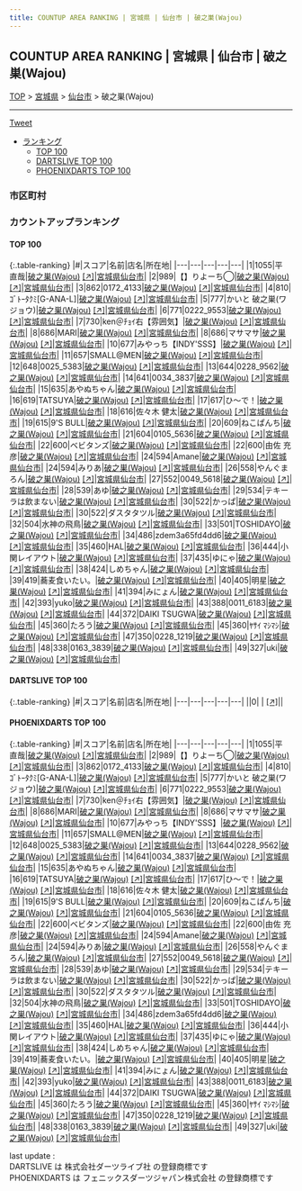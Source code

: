 ```yaml
---
title: COUNTUP AREA RANKING | 宮城県 | 仙台市 | 破之巣(Wajou)
---
```

## COUNTUP AREA RANKING | 宮城県 | 仙台市 | 破之巣(Wajou)

[TOP](/darts/rank/) > [宮城県](/darts/rank/宮城県/) > [仙台市](/darts/rank/宮城県/仙台市/) > 破之巣(Wajou)

___

<a href="https://twitter.com/share?ref_src=twsrc%5Etfw" data-text="COUNTUP AREA RANKING | 宮城県仙台市破之巣(Wajou)" class="twitter-share-button" data-hashtags="DARTSLIVE,PHOENIXDARTS,darts,ダーツ" data-show-count="false">Tweet</a>

* [ランキング](#カウントアップランキング)
    * [TOP 100](#top-100)
    * [DARTSLIVE TOP 100](#dartslive-top-100)
    * [PHOENIXDARTS TOP 100](#phoenixdarts-top-100)

### 市区町村

<ul>

</ul>

### カウントアップランキング

#### TOP 100



{:.table-ranking}
|#|スコア|名前|店名|所在地|
|---|---|---|---|---|
|1|1055|<span class="rank-name-pd">平 直哉</span>|<a href="/darts/rank/shops/96245.html">破之巣(Wajou)</a> <a href="https://vs.phoenixdarts.com/jp/shop/shopDetailInfo/s_96245?s_seq=96245">[↗]</a>|<a href="/darts/rank/宮城県/仙台市">宮城県仙台市</a>|
|2|989|<span class="rank-name-pd">【】りよーち◯</span>|<a href="/darts/rank/shops/96245.html">破之巣(Wajou)</a> <a href="https://vs.phoenixdarts.com/jp/shop/shopDetailInfo/s_96245?s_seq=96245">[↗]</a>|<a href="/darts/rank/宮城県/仙台市">宮城県仙台市</a>|
|3|862|<span class="rank-name-pd">0172_4133</span>|<a href="/darts/rank/shops/96245.html">破之巣(Wajou)</a> <a href="https://vs.phoenixdarts.com/jp/shop/shopDetailInfo/s_96245?s_seq=96245">[↗]</a>|<a href="/darts/rank/宮城県/仙台市">宮城県仙台市</a>|
|4|810|<span class="rank-name-pd">ｺﾞﾄｰﾀｸﾐ[G-ANA-L]</span>|<a href="/darts/rank/shops/96245.html">破之巣(Wajou)</a> <a href="https://vs.phoenixdarts.com/jp/shop/shopDetailInfo/s_96245?s_seq=96245">[↗]</a>|<a href="/darts/rank/宮城県/仙台市">宮城県仙台市</a>|
|5|777|<span class="rank-name-pd">かいと 破之巣(ワジョウ)</span>|<a href="/darts/rank/shops/96245.html">破之巣(Wajou)</a> <a href="https://vs.phoenixdarts.com/jp/shop/shopDetailInfo/s_96245?s_seq=96245">[↗]</a>|<a href="/darts/rank/宮城県/仙台市">宮城県仙台市</a>|
|6|771|<span class="rank-name-pd">0222_9553</span>|<a href="/darts/rank/shops/96245.html">破之巣(Wajou)</a> <a href="https://vs.phoenixdarts.com/jp/shop/shopDetailInfo/s_96245?s_seq=96245">[↗]</a>|<a href="/darts/rank/宮城県/仙台市">宮城県仙台市</a>|
|7|730|<span class="rank-name-pd">ken＠ﾁｮｲ右【雰囲気】</span>|<a href="/darts/rank/shops/96245.html">破之巣(Wajou)</a> <a href="https://vs.phoenixdarts.com/jp/shop/shopDetailInfo/s_96245?s_seq=96245">[↗]</a>|<a href="/darts/rank/宮城県/仙台市">宮城県仙台市</a>|
|8|686|<span class="rank-name-pd">MARI</span>|<a href="/darts/rank/shops/96245.html">破之巣(Wajou)</a> <a href="https://vs.phoenixdarts.com/jp/shop/shopDetailInfo/s_96245?s_seq=96245">[↗]</a>|<a href="/darts/rank/宮城県/仙台市">宮城県仙台市</a>|
|8|686|<span class="rank-name-pd">マサマサ</span>|<a href="/darts/rank/shops/96245.html">破之巣(Wajou)</a> <a href="https://vs.phoenixdarts.com/jp/shop/shopDetailInfo/s_96245?s_seq=96245">[↗]</a>|<a href="/darts/rank/宮城県/仙台市">宮城県仙台市</a>|
|10|677|<span class="rank-name-pd">みやっち【INDY&#x27;SSS】</span>|<a href="/darts/rank/shops/96245.html">破之巣(Wajou)</a> <a href="https://vs.phoenixdarts.com/jp/shop/shopDetailInfo/s_96245?s_seq=96245">[↗]</a>|<a href="/darts/rank/宮城県/仙台市">宮城県仙台市</a>|
|11|657|<span class="rank-name-pd">SMALL@MEN</span>|<a href="/darts/rank/shops/96245.html">破之巣(Wajou)</a> <a href="https://vs.phoenixdarts.com/jp/shop/shopDetailInfo/s_96245?s_seq=96245">[↗]</a>|<a href="/darts/rank/宮城県/仙台市">宮城県仙台市</a>|
|12|648|<span class="rank-name-pd">0025_5383</span>|<a href="/darts/rank/shops/96245.html">破之巣(Wajou)</a> <a href="https://vs.phoenixdarts.com/jp/shop/shopDetailInfo/s_96245?s_seq=96245">[↗]</a>|<a href="/darts/rank/宮城県/仙台市">宮城県仙台市</a>|
|13|644|<span class="rank-name-pd">0228_9562</span>|<a href="/darts/rank/shops/96245.html">破之巣(Wajou)</a> <a href="https://vs.phoenixdarts.com/jp/shop/shopDetailInfo/s_96245?s_seq=96245">[↗]</a>|<a href="/darts/rank/宮城県/仙台市">宮城県仙台市</a>|
|14|641|<span class="rank-name-pd">0034_3837</span>|<a href="/darts/rank/shops/96245.html">破之巣(Wajou)</a> <a href="https://vs.phoenixdarts.com/jp/shop/shopDetailInfo/s_96245?s_seq=96245">[↗]</a>|<a href="/darts/rank/宮城県/仙台市">宮城県仙台市</a>|
|15|635|<span class="rank-name-pd">あやぬちゃん</span>|<a href="/darts/rank/shops/96245.html">破之巣(Wajou)</a> <a href="https://vs.phoenixdarts.com/jp/shop/shopDetailInfo/s_96245?s_seq=96245">[↗]</a>|<a href="/darts/rank/宮城県/仙台市">宮城県仙台市</a>|
|16|619|<span class="rank-name-pd">TATSUYA</span>|<a href="/darts/rank/shops/96245.html">破之巣(Wajou)</a> <a href="https://vs.phoenixdarts.com/jp/shop/shopDetailInfo/s_96245?s_seq=96245">[↗]</a>|<a href="/darts/rank/宮城県/仙台市">宮城県仙台市</a>|
|17|617|<span class="rank-name-pd">ひ〜で！</span>|<a href="/darts/rank/shops/96245.html">破之巣(Wajou)</a> <a href="https://vs.phoenixdarts.com/jp/shop/shopDetailInfo/s_96245?s_seq=96245">[↗]</a>|<a href="/darts/rank/宮城県/仙台市">宮城県仙台市</a>|
|18|616|<span class="rank-name-pd"><span class="pro-icon-pd"></span>佐々木 健太</span>|<a href="/darts/rank/shops/96245.html">破之巣(Wajou)</a> <a href="https://vs.phoenixdarts.com/jp/shop/shopDetailInfo/s_96245?s_seq=96245">[↗]</a>|<a href="/darts/rank/宮城県/仙台市">宮城県仙台市</a>|
|19|615|<span class="rank-name-pd">9&#x27;S BULL</span>|<a href="/darts/rank/shops/96245.html">破之巣(Wajou)</a> <a href="https://vs.phoenixdarts.com/jp/shop/shopDetailInfo/s_96245?s_seq=96245">[↗]</a>|<a href="/darts/rank/宮城県/仙台市">宮城県仙台市</a>|
|20|609|<span class="rank-name-pd">ねこぱんち</span>|<a href="/darts/rank/shops/96245.html">破之巣(Wajou)</a> <a href="https://vs.phoenixdarts.com/jp/shop/shopDetailInfo/s_96245?s_seq=96245">[↗]</a>|<a href="/darts/rank/宮城県/仙台市">宮城県仙台市</a>|
|21|604|<span class="rank-name-pd">0105_5636</span>|<a href="/darts/rank/shops/96245.html">破之巣(Wajou)</a> <a href="https://vs.phoenixdarts.com/jp/shop/shopDetailInfo/s_96245?s_seq=96245">[↗]</a>|<a href="/darts/rank/宮城県/仙台市">宮城県仙台市</a>|
|22|600|<span class="rank-name-pd">ベビタンズ</span>|<a href="/darts/rank/shops/96245.html">破之巣(Wajou)</a> <a href="https://vs.phoenixdarts.com/jp/shop/shopDetailInfo/s_96245?s_seq=96245">[↗]</a>|<a href="/darts/rank/宮城県/仙台市">宮城県仙台市</a>|
|22|600|<span class="rank-name-pd"><span class="pro-icon-pd"></span>由佐 充彦</span>|<a href="/darts/rank/shops/96245.html">破之巣(Wajou)</a> <a href="https://vs.phoenixdarts.com/jp/shop/shopDetailInfo/s_96245?s_seq=96245">[↗]</a>|<a href="/darts/rank/宮城県/仙台市">宮城県仙台市</a>|
|24|594|<span class="rank-name-pd">Amane</span>|<a href="/darts/rank/shops/96245.html">破之巣(Wajou)</a> <a href="https://vs.phoenixdarts.com/jp/shop/shopDetailInfo/s_96245?s_seq=96245">[↗]</a>|<a href="/darts/rank/宮城県/仙台市">宮城県仙台市</a>|
|24|594|<span class="rank-name-pd">みりあ</span>|<a href="/darts/rank/shops/96245.html">破之巣(Wajou)</a> <a href="https://vs.phoenixdarts.com/jp/shop/shopDetailInfo/s_96245?s_seq=96245">[↗]</a>|<a href="/darts/rank/宮城県/仙台市">宮城県仙台市</a>|
|26|558|<span class="rank-name-pd">やんぐまろん</span>|<a href="/darts/rank/shops/96245.html">破之巣(Wajou)</a> <a href="https://vs.phoenixdarts.com/jp/shop/shopDetailInfo/s_96245?s_seq=96245">[↗]</a>|<a href="/darts/rank/宮城県/仙台市">宮城県仙台市</a>|
|27|552|<span class="rank-name-pd">0049_5618</span>|<a href="/darts/rank/shops/96245.html">破之巣(Wajou)</a> <a href="https://vs.phoenixdarts.com/jp/shop/shopDetailInfo/s_96245?s_seq=96245">[↗]</a>|<a href="/darts/rank/宮城県/仙台市">宮城県仙台市</a>|
|28|539|<span class="rank-name-pd">あゆ</span>|<a href="/darts/rank/shops/96245.html">破之巣(Wajou)</a> <a href="https://vs.phoenixdarts.com/jp/shop/shopDetailInfo/s_96245?s_seq=96245">[↗]</a>|<a href="/darts/rank/宮城県/仙台市">宮城県仙台市</a>|
|29|534|<span class="rank-name-pd">テキーラは飲まない</span>|<a href="/darts/rank/shops/96245.html">破之巣(Wajou)</a> <a href="https://vs.phoenixdarts.com/jp/shop/shopDetailInfo/s_96245?s_seq=96245">[↗]</a>|<a href="/darts/rank/宮城県/仙台市">宮城県仙台市</a>|
|30|522|<span class="rank-name-pd">かっぱ</span>|<a href="/darts/rank/shops/96245.html">破之巣(Wajou)</a> <a href="https://vs.phoenixdarts.com/jp/shop/shopDetailInfo/s_96245?s_seq=96245">[↗]</a>|<a href="/darts/rank/宮城県/仙台市">宮城県仙台市</a>|
|30|522|<span class="rank-name-pd">ダスタタツル</span>|<a href="/darts/rank/shops/96245.html">破之巣(Wajou)</a> <a href="https://vs.phoenixdarts.com/jp/shop/shopDetailInfo/s_96245?s_seq=96245">[↗]</a>|<a href="/darts/rank/宮城県/仙台市">宮城県仙台市</a>|
|32|504|<span class="rank-name-pd">水神の飛鳥</span>|<a href="/darts/rank/shops/96245.html">破之巣(Wajou)</a> <a href="https://vs.phoenixdarts.com/jp/shop/shopDetailInfo/s_96245?s_seq=96245">[↗]</a>|<a href="/darts/rank/宮城県/仙台市">宮城県仙台市</a>|
|33|501|<span class="rank-name-pd">TOSHIDAYO</span>|<a href="/darts/rank/shops/96245.html">破之巣(Wajou)</a> <a href="https://vs.phoenixdarts.com/jp/shop/shopDetailInfo/s_96245?s_seq=96245">[↗]</a>|<a href="/darts/rank/宮城県/仙台市">宮城県仙台市</a>|
|34|486|<span class="rank-name-pd">zdem3a65fd4dd6</span>|<a href="/darts/rank/shops/96245.html">破之巣(Wajou)</a> <a href="https://vs.phoenixdarts.com/jp/shop/shopDetailInfo/s_96245?s_seq=96245">[↗]</a>|<a href="/darts/rank/宮城県/仙台市">宮城県仙台市</a>|
|35|460|<span class="rank-name-pd">HAL</span>|<a href="/darts/rank/shops/96245.html">破之巣(Wajou)</a> <a href="https://vs.phoenixdarts.com/jp/shop/shopDetailInfo/s_96245?s_seq=96245">[↗]</a>|<a href="/darts/rank/宮城県/仙台市">宮城県仙台市</a>|
|36|444|<span class="rank-name-pd">小関レイアウト</span>|<a href="/darts/rank/shops/96245.html">破之巣(Wajou)</a> <a href="https://vs.phoenixdarts.com/jp/shop/shopDetailInfo/s_96245?s_seq=96245">[↗]</a>|<a href="/darts/rank/宮城県/仙台市">宮城県仙台市</a>|
|37|435|<span class="rank-name-pd">ゆにゃ</span>|<a href="/darts/rank/shops/96245.html">破之巣(Wajou)</a> <a href="https://vs.phoenixdarts.com/jp/shop/shopDetailInfo/s_96245?s_seq=96245">[↗]</a>|<a href="/darts/rank/宮城県/仙台市">宮城県仙台市</a>|
|38|424|<span class="rank-name-pd">しめちゃん</span>|<a href="/darts/rank/shops/96245.html">破之巣(Wajou)</a> <a href="https://vs.phoenixdarts.com/jp/shop/shopDetailInfo/s_96245?s_seq=96245">[↗]</a>|<a href="/darts/rank/宮城県/仙台市">宮城県仙台市</a>|
|39|419|<span class="rank-name-pd">蕎麦食いたい。</span>|<a href="/darts/rank/shops/96245.html">破之巣(Wajou)</a> <a href="https://vs.phoenixdarts.com/jp/shop/shopDetailInfo/s_96245?s_seq=96245">[↗]</a>|<a href="/darts/rank/宮城県/仙台市">宮城県仙台市</a>|
|40|405|<span class="rank-name-pd">明星</span>|<a href="/darts/rank/shops/96245.html">破之巣(Wajou)</a> <a href="https://vs.phoenixdarts.com/jp/shop/shopDetailInfo/s_96245?s_seq=96245">[↗]</a>|<a href="/darts/rank/宮城県/仙台市">宮城県仙台市</a>|
|41|394|<span class="rank-name-pd">みにょん</span>|<a href="/darts/rank/shops/96245.html">破之巣(Wajou)</a> <a href="https://vs.phoenixdarts.com/jp/shop/shopDetailInfo/s_96245?s_seq=96245">[↗]</a>|<a href="/darts/rank/宮城県/仙台市">宮城県仙台市</a>|
|42|393|<span class="rank-name-pd">yuko</span>|<a href="/darts/rank/shops/96245.html">破之巣(Wajou)</a> <a href="https://vs.phoenixdarts.com/jp/shop/shopDetailInfo/s_96245?s_seq=96245">[↗]</a>|<a href="/darts/rank/宮城県/仙台市">宮城県仙台市</a>|
|43|388|<span class="rank-name-pd">0011_6183</span>|<a href="/darts/rank/shops/96245.html">破之巣(Wajou)</a> <a href="https://vs.phoenixdarts.com/jp/shop/shopDetailInfo/s_96245?s_seq=96245">[↗]</a>|<a href="/darts/rank/宮城県/仙台市">宮城県仙台市</a>|
|44|372|<span class="rank-name-pd">DAIKI TSUGWA</span>|<a href="/darts/rank/shops/96245.html">破之巣(Wajou)</a> <a href="https://vs.phoenixdarts.com/jp/shop/shopDetailInfo/s_96245?s_seq=96245">[↗]</a>|<a href="/darts/rank/宮城県/仙台市">宮城県仙台市</a>|
|45|360|<span class="rank-name-pd">たろう</span>|<a href="/darts/rank/shops/96245.html">破之巣(Wajou)</a> <a href="https://vs.phoenixdarts.com/jp/shop/shopDetailInfo/s_96245?s_seq=96245">[↗]</a>|<a href="/darts/rank/宮城県/仙台市">宮城県仙台市</a>|
|45|360|<span class="rank-name-pd">ﾔｻｲ ﾏｼﾏｼ</span>|<a href="/darts/rank/shops/96245.html">破之巣(Wajou)</a> <a href="https://vs.phoenixdarts.com/jp/shop/shopDetailInfo/s_96245?s_seq=96245">[↗]</a>|<a href="/darts/rank/宮城県/仙台市">宮城県仙台市</a>|
|47|350|<span class="rank-name-pd">0228_1219</span>|<a href="/darts/rank/shops/96245.html">破之巣(Wajou)</a> <a href="https://vs.phoenixdarts.com/jp/shop/shopDetailInfo/s_96245?s_seq=96245">[↗]</a>|<a href="/darts/rank/宮城県/仙台市">宮城県仙台市</a>|
|48|338|<span class="rank-name-pd">0163_3839</span>|<a href="/darts/rank/shops/96245.html">破之巣(Wajou)</a> <a href="https://vs.phoenixdarts.com/jp/shop/shopDetailInfo/s_96245?s_seq=96245">[↗]</a>|<a href="/darts/rank/宮城県/仙台市">宮城県仙台市</a>|
|49|327|<span class="rank-name-pd">uki</span>|<a href="/darts/rank/shops/96245.html">破之巣(Wajou)</a> <a href="https://vs.phoenixdarts.com/jp/shop/shopDetailInfo/s_96245?s_seq=96245">[↗]</a>|<a href="/darts/rank/宮城県/仙台市">宮城県仙台市</a>|


#### DARTSLIVE TOP 100



{:.table-ranking}
|#|スコア|名前|店名|所在地|
|---|---|---|---|---|
||0|<span class="rank-name-dl"> </span>|<a href="/darts/rank/shops/.html"></a> <a href="">[↗]</a>|<a href="/darts/rank//"></a>|


#### PHOENIXDARTS TOP 100



{:.table-ranking}
|#|スコア|名前|店名|所在地|
|---|---|---|---|---|
|1|1055|<span class="rank-name-pd">平 直哉</span>|<a href="/darts/rank/shops/96245.html">破之巣(Wajou)</a> <a href="https://vs.phoenixdarts.com/jp/shop/shopDetailInfo/s_96245?s_seq=96245">[↗]</a>|<a href="/darts/rank/宮城県/仙台市">宮城県仙台市</a>|
|2|989|<span class="rank-name-pd">【】りよーち◯</span>|<a href="/darts/rank/shops/96245.html">破之巣(Wajou)</a> <a href="https://vs.phoenixdarts.com/jp/shop/shopDetailInfo/s_96245?s_seq=96245">[↗]</a>|<a href="/darts/rank/宮城県/仙台市">宮城県仙台市</a>|
|3|862|<span class="rank-name-pd">0172_4133</span>|<a href="/darts/rank/shops/96245.html">破之巣(Wajou)</a> <a href="https://vs.phoenixdarts.com/jp/shop/shopDetailInfo/s_96245?s_seq=96245">[↗]</a>|<a href="/darts/rank/宮城県/仙台市">宮城県仙台市</a>|
|4|810|<span class="rank-name-pd">ｺﾞﾄｰﾀｸﾐ[G-ANA-L]</span>|<a href="/darts/rank/shops/96245.html">破之巣(Wajou)</a> <a href="https://vs.phoenixdarts.com/jp/shop/shopDetailInfo/s_96245?s_seq=96245">[↗]</a>|<a href="/darts/rank/宮城県/仙台市">宮城県仙台市</a>|
|5|777|<span class="rank-name-pd">かいと 破之巣(ワジョウ)</span>|<a href="/darts/rank/shops/96245.html">破之巣(Wajou)</a> <a href="https://vs.phoenixdarts.com/jp/shop/shopDetailInfo/s_96245?s_seq=96245">[↗]</a>|<a href="/darts/rank/宮城県/仙台市">宮城県仙台市</a>|
|6|771|<span class="rank-name-pd">0222_9553</span>|<a href="/darts/rank/shops/96245.html">破之巣(Wajou)</a> <a href="https://vs.phoenixdarts.com/jp/shop/shopDetailInfo/s_96245?s_seq=96245">[↗]</a>|<a href="/darts/rank/宮城県/仙台市">宮城県仙台市</a>|
|7|730|<span class="rank-name-pd">ken＠ﾁｮｲ右【雰囲気】</span>|<a href="/darts/rank/shops/96245.html">破之巣(Wajou)</a> <a href="https://vs.phoenixdarts.com/jp/shop/shopDetailInfo/s_96245?s_seq=96245">[↗]</a>|<a href="/darts/rank/宮城県/仙台市">宮城県仙台市</a>|
|8|686|<span class="rank-name-pd">MARI</span>|<a href="/darts/rank/shops/96245.html">破之巣(Wajou)</a> <a href="https://vs.phoenixdarts.com/jp/shop/shopDetailInfo/s_96245?s_seq=96245">[↗]</a>|<a href="/darts/rank/宮城県/仙台市">宮城県仙台市</a>|
|8|686|<span class="rank-name-pd">マサマサ</span>|<a href="/darts/rank/shops/96245.html">破之巣(Wajou)</a> <a href="https://vs.phoenixdarts.com/jp/shop/shopDetailInfo/s_96245?s_seq=96245">[↗]</a>|<a href="/darts/rank/宮城県/仙台市">宮城県仙台市</a>|
|10|677|<span class="rank-name-pd">みやっち【INDY&#x27;SSS】</span>|<a href="/darts/rank/shops/96245.html">破之巣(Wajou)</a> <a href="https://vs.phoenixdarts.com/jp/shop/shopDetailInfo/s_96245?s_seq=96245">[↗]</a>|<a href="/darts/rank/宮城県/仙台市">宮城県仙台市</a>|
|11|657|<span class="rank-name-pd">SMALL@MEN</span>|<a href="/darts/rank/shops/96245.html">破之巣(Wajou)</a> <a href="https://vs.phoenixdarts.com/jp/shop/shopDetailInfo/s_96245?s_seq=96245">[↗]</a>|<a href="/darts/rank/宮城県/仙台市">宮城県仙台市</a>|
|12|648|<span class="rank-name-pd">0025_5383</span>|<a href="/darts/rank/shops/96245.html">破之巣(Wajou)</a> <a href="https://vs.phoenixdarts.com/jp/shop/shopDetailInfo/s_96245?s_seq=96245">[↗]</a>|<a href="/darts/rank/宮城県/仙台市">宮城県仙台市</a>|
|13|644|<span class="rank-name-pd">0228_9562</span>|<a href="/darts/rank/shops/96245.html">破之巣(Wajou)</a> <a href="https://vs.phoenixdarts.com/jp/shop/shopDetailInfo/s_96245?s_seq=96245">[↗]</a>|<a href="/darts/rank/宮城県/仙台市">宮城県仙台市</a>|
|14|641|<span class="rank-name-pd">0034_3837</span>|<a href="/darts/rank/shops/96245.html">破之巣(Wajou)</a> <a href="https://vs.phoenixdarts.com/jp/shop/shopDetailInfo/s_96245?s_seq=96245">[↗]</a>|<a href="/darts/rank/宮城県/仙台市">宮城県仙台市</a>|
|15|635|<span class="rank-name-pd">あやぬちゃん</span>|<a href="/darts/rank/shops/96245.html">破之巣(Wajou)</a> <a href="https://vs.phoenixdarts.com/jp/shop/shopDetailInfo/s_96245?s_seq=96245">[↗]</a>|<a href="/darts/rank/宮城県/仙台市">宮城県仙台市</a>|
|16|619|<span class="rank-name-pd">TATSUYA</span>|<a href="/darts/rank/shops/96245.html">破之巣(Wajou)</a> <a href="https://vs.phoenixdarts.com/jp/shop/shopDetailInfo/s_96245?s_seq=96245">[↗]</a>|<a href="/darts/rank/宮城県/仙台市">宮城県仙台市</a>|
|17|617|<span class="rank-name-pd">ひ〜で！</span>|<a href="/darts/rank/shops/96245.html">破之巣(Wajou)</a> <a href="https://vs.phoenixdarts.com/jp/shop/shopDetailInfo/s_96245?s_seq=96245">[↗]</a>|<a href="/darts/rank/宮城県/仙台市">宮城県仙台市</a>|
|18|616|<span class="rank-name-pd"><span class="pro-icon-pd"></span>佐々木 健太</span>|<a href="/darts/rank/shops/96245.html">破之巣(Wajou)</a> <a href="https://vs.phoenixdarts.com/jp/shop/shopDetailInfo/s_96245?s_seq=96245">[↗]</a>|<a href="/darts/rank/宮城県/仙台市">宮城県仙台市</a>|
|19|615|<span class="rank-name-pd">9&#x27;S BULL</span>|<a href="/darts/rank/shops/96245.html">破之巣(Wajou)</a> <a href="https://vs.phoenixdarts.com/jp/shop/shopDetailInfo/s_96245?s_seq=96245">[↗]</a>|<a href="/darts/rank/宮城県/仙台市">宮城県仙台市</a>|
|20|609|<span class="rank-name-pd">ねこぱんち</span>|<a href="/darts/rank/shops/96245.html">破之巣(Wajou)</a> <a href="https://vs.phoenixdarts.com/jp/shop/shopDetailInfo/s_96245?s_seq=96245">[↗]</a>|<a href="/darts/rank/宮城県/仙台市">宮城県仙台市</a>|
|21|604|<span class="rank-name-pd">0105_5636</span>|<a href="/darts/rank/shops/96245.html">破之巣(Wajou)</a> <a href="https://vs.phoenixdarts.com/jp/shop/shopDetailInfo/s_96245?s_seq=96245">[↗]</a>|<a href="/darts/rank/宮城県/仙台市">宮城県仙台市</a>|
|22|600|<span class="rank-name-pd">ベビタンズ</span>|<a href="/darts/rank/shops/96245.html">破之巣(Wajou)</a> <a href="https://vs.phoenixdarts.com/jp/shop/shopDetailInfo/s_96245?s_seq=96245">[↗]</a>|<a href="/darts/rank/宮城県/仙台市">宮城県仙台市</a>|
|22|600|<span class="rank-name-pd"><span class="pro-icon-pd"></span>由佐 充彦</span>|<a href="/darts/rank/shops/96245.html">破之巣(Wajou)</a> <a href="https://vs.phoenixdarts.com/jp/shop/shopDetailInfo/s_96245?s_seq=96245">[↗]</a>|<a href="/darts/rank/宮城県/仙台市">宮城県仙台市</a>|
|24|594|<span class="rank-name-pd">Amane</span>|<a href="/darts/rank/shops/96245.html">破之巣(Wajou)</a> <a href="https://vs.phoenixdarts.com/jp/shop/shopDetailInfo/s_96245?s_seq=96245">[↗]</a>|<a href="/darts/rank/宮城県/仙台市">宮城県仙台市</a>|
|24|594|<span class="rank-name-pd">みりあ</span>|<a href="/darts/rank/shops/96245.html">破之巣(Wajou)</a> <a href="https://vs.phoenixdarts.com/jp/shop/shopDetailInfo/s_96245?s_seq=96245">[↗]</a>|<a href="/darts/rank/宮城県/仙台市">宮城県仙台市</a>|
|26|558|<span class="rank-name-pd">やんぐまろん</span>|<a href="/darts/rank/shops/96245.html">破之巣(Wajou)</a> <a href="https://vs.phoenixdarts.com/jp/shop/shopDetailInfo/s_96245?s_seq=96245">[↗]</a>|<a href="/darts/rank/宮城県/仙台市">宮城県仙台市</a>|
|27|552|<span class="rank-name-pd">0049_5618</span>|<a href="/darts/rank/shops/96245.html">破之巣(Wajou)</a> <a href="https://vs.phoenixdarts.com/jp/shop/shopDetailInfo/s_96245?s_seq=96245">[↗]</a>|<a href="/darts/rank/宮城県/仙台市">宮城県仙台市</a>|
|28|539|<span class="rank-name-pd">あゆ</span>|<a href="/darts/rank/shops/96245.html">破之巣(Wajou)</a> <a href="https://vs.phoenixdarts.com/jp/shop/shopDetailInfo/s_96245?s_seq=96245">[↗]</a>|<a href="/darts/rank/宮城県/仙台市">宮城県仙台市</a>|
|29|534|<span class="rank-name-pd">テキーラは飲まない</span>|<a href="/darts/rank/shops/96245.html">破之巣(Wajou)</a> <a href="https://vs.phoenixdarts.com/jp/shop/shopDetailInfo/s_96245?s_seq=96245">[↗]</a>|<a href="/darts/rank/宮城県/仙台市">宮城県仙台市</a>|
|30|522|<span class="rank-name-pd">かっぱ</span>|<a href="/darts/rank/shops/96245.html">破之巣(Wajou)</a> <a href="https://vs.phoenixdarts.com/jp/shop/shopDetailInfo/s_96245?s_seq=96245">[↗]</a>|<a href="/darts/rank/宮城県/仙台市">宮城県仙台市</a>|
|30|522|<span class="rank-name-pd">ダスタタツル</span>|<a href="/darts/rank/shops/96245.html">破之巣(Wajou)</a> <a href="https://vs.phoenixdarts.com/jp/shop/shopDetailInfo/s_96245?s_seq=96245">[↗]</a>|<a href="/darts/rank/宮城県/仙台市">宮城県仙台市</a>|
|32|504|<span class="rank-name-pd">水神の飛鳥</span>|<a href="/darts/rank/shops/96245.html">破之巣(Wajou)</a> <a href="https://vs.phoenixdarts.com/jp/shop/shopDetailInfo/s_96245?s_seq=96245">[↗]</a>|<a href="/darts/rank/宮城県/仙台市">宮城県仙台市</a>|
|33|501|<span class="rank-name-pd">TOSHIDAYO</span>|<a href="/darts/rank/shops/96245.html">破之巣(Wajou)</a> <a href="https://vs.phoenixdarts.com/jp/shop/shopDetailInfo/s_96245?s_seq=96245">[↗]</a>|<a href="/darts/rank/宮城県/仙台市">宮城県仙台市</a>|
|34|486|<span class="rank-name-pd">zdem3a65fd4dd6</span>|<a href="/darts/rank/shops/96245.html">破之巣(Wajou)</a> <a href="https://vs.phoenixdarts.com/jp/shop/shopDetailInfo/s_96245?s_seq=96245">[↗]</a>|<a href="/darts/rank/宮城県/仙台市">宮城県仙台市</a>|
|35|460|<span class="rank-name-pd">HAL</span>|<a href="/darts/rank/shops/96245.html">破之巣(Wajou)</a> <a href="https://vs.phoenixdarts.com/jp/shop/shopDetailInfo/s_96245?s_seq=96245">[↗]</a>|<a href="/darts/rank/宮城県/仙台市">宮城県仙台市</a>|
|36|444|<span class="rank-name-pd">小関レイアウト</span>|<a href="/darts/rank/shops/96245.html">破之巣(Wajou)</a> <a href="https://vs.phoenixdarts.com/jp/shop/shopDetailInfo/s_96245?s_seq=96245">[↗]</a>|<a href="/darts/rank/宮城県/仙台市">宮城県仙台市</a>|
|37|435|<span class="rank-name-pd">ゆにゃ</span>|<a href="/darts/rank/shops/96245.html">破之巣(Wajou)</a> <a href="https://vs.phoenixdarts.com/jp/shop/shopDetailInfo/s_96245?s_seq=96245">[↗]</a>|<a href="/darts/rank/宮城県/仙台市">宮城県仙台市</a>|
|38|424|<span class="rank-name-pd">しめちゃん</span>|<a href="/darts/rank/shops/96245.html">破之巣(Wajou)</a> <a href="https://vs.phoenixdarts.com/jp/shop/shopDetailInfo/s_96245?s_seq=96245">[↗]</a>|<a href="/darts/rank/宮城県/仙台市">宮城県仙台市</a>|
|39|419|<span class="rank-name-pd">蕎麦食いたい。</span>|<a href="/darts/rank/shops/96245.html">破之巣(Wajou)</a> <a href="https://vs.phoenixdarts.com/jp/shop/shopDetailInfo/s_96245?s_seq=96245">[↗]</a>|<a href="/darts/rank/宮城県/仙台市">宮城県仙台市</a>|
|40|405|<span class="rank-name-pd">明星</span>|<a href="/darts/rank/shops/96245.html">破之巣(Wajou)</a> <a href="https://vs.phoenixdarts.com/jp/shop/shopDetailInfo/s_96245?s_seq=96245">[↗]</a>|<a href="/darts/rank/宮城県/仙台市">宮城県仙台市</a>|
|41|394|<span class="rank-name-pd">みにょん</span>|<a href="/darts/rank/shops/96245.html">破之巣(Wajou)</a> <a href="https://vs.phoenixdarts.com/jp/shop/shopDetailInfo/s_96245?s_seq=96245">[↗]</a>|<a href="/darts/rank/宮城県/仙台市">宮城県仙台市</a>|
|42|393|<span class="rank-name-pd">yuko</span>|<a href="/darts/rank/shops/96245.html">破之巣(Wajou)</a> <a href="https://vs.phoenixdarts.com/jp/shop/shopDetailInfo/s_96245?s_seq=96245">[↗]</a>|<a href="/darts/rank/宮城県/仙台市">宮城県仙台市</a>|
|43|388|<span class="rank-name-pd">0011_6183</span>|<a href="/darts/rank/shops/96245.html">破之巣(Wajou)</a> <a href="https://vs.phoenixdarts.com/jp/shop/shopDetailInfo/s_96245?s_seq=96245">[↗]</a>|<a href="/darts/rank/宮城県/仙台市">宮城県仙台市</a>|
|44|372|<span class="rank-name-pd">DAIKI TSUGWA</span>|<a href="/darts/rank/shops/96245.html">破之巣(Wajou)</a> <a href="https://vs.phoenixdarts.com/jp/shop/shopDetailInfo/s_96245?s_seq=96245">[↗]</a>|<a href="/darts/rank/宮城県/仙台市">宮城県仙台市</a>|
|45|360|<span class="rank-name-pd">たろう</span>|<a href="/darts/rank/shops/96245.html">破之巣(Wajou)</a> <a href="https://vs.phoenixdarts.com/jp/shop/shopDetailInfo/s_96245?s_seq=96245">[↗]</a>|<a href="/darts/rank/宮城県/仙台市">宮城県仙台市</a>|
|45|360|<span class="rank-name-pd">ﾔｻｲ ﾏｼﾏｼ</span>|<a href="/darts/rank/shops/96245.html">破之巣(Wajou)</a> <a href="https://vs.phoenixdarts.com/jp/shop/shopDetailInfo/s_96245?s_seq=96245">[↗]</a>|<a href="/darts/rank/宮城県/仙台市">宮城県仙台市</a>|
|47|350|<span class="rank-name-pd">0228_1219</span>|<a href="/darts/rank/shops/96245.html">破之巣(Wajou)</a> <a href="https://vs.phoenixdarts.com/jp/shop/shopDetailInfo/s_96245?s_seq=96245">[↗]</a>|<a href="/darts/rank/宮城県/仙台市">宮城県仙台市</a>|
|48|338|<span class="rank-name-pd">0163_3839</span>|<a href="/darts/rank/shops/96245.html">破之巣(Wajou)</a> <a href="https://vs.phoenixdarts.com/jp/shop/shopDetailInfo/s_96245?s_seq=96245">[↗]</a>|<a href="/darts/rank/宮城県/仙台市">宮城県仙台市</a>|
|49|327|<span class="rank-name-pd">uki</span>|<a href="/darts/rank/shops/96245.html">破之巣(Wajou)</a> <a href="https://vs.phoenixdarts.com/jp/shop/shopDetailInfo/s_96245?s_seq=96245">[↗]</a>|<a href="/darts/rank/宮城県/仙台市">宮城県仙台市</a>|


<div class="footer border-top border-gray-light mt-5 pt-3 text-right text-gray">
    last update : <span style="font-weight: italic" id="foot_last_modified"></span><br />
    DARTSLIVE は 株式会社ダーツライブ社 の登録商標です<br />
    PHOENIXDARTS は フェニックスダーツジャパン株式会社 の登録商標です<br />
</div>

<script src="https://cdnjs.cloudflare.com/ajax/libs/jquery.tablesorter/2.31.3/js/jquery.tablesorter.min.js" integrity="sha512-qzgd5cYSZcosqpzpn7zF2ZId8f/8CHmFKZ8j7mU4OUXTNRd5g+ZHBPsgKEwoqxCtdQvExE5LprwwPAgoicguNg==" crossorigin="anonymous" referrerpolicy="no-referrer"></script>
<link rel="stylesheet" href="https://cdnjs.cloudflare.com/ajax/libs/jquery.tablesorter/2.31.3/css/theme.default.min.css" integrity="sha512-wghhOJkjQX0Lh3NSWvNKeZ0ZpNn+SPVXX1Qyc9OCaogADktxrBiBdKGDoqVUOyhStvMBmJQ8ZdMHiR3wuEq8+w==" crossorigin="anonymous" referrerpolicy="no-referrer" />
<script>
$(function() {
    $(".table-ranking").tablesorter({sortList:[[0, 0]]});
    $("#foot_last_modified").text(formatDate(new Date(document.lastModified), 'yyyy-MM-dd HH:mm:ss'));
});
</script>

<script async src="https://platform.twitter.com/widgets.js" charset="utf-8"></script>